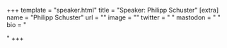 +++
template = "speaker.html"
title = "Speaker: Philipp Schuster"
[extra]
  name = "Philipp Schuster"
  url = ""
  image = ""
  twitter = " "
  mastodon = " "
  bio = "<p></p>"
+++
